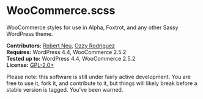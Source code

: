 # WooCommerce.scss

WooCommerce styles for use in Alpha, Foxtrot, and any other Sassy WordPress theme.

__Contributors:__ [Robert Neu](https://github.com/robneu), [Ozzy Rodriguez](https://github.com/ozzyrod)  
__Requires:__ WordPress 4.4, WooCommerce 2.5.2  
__Tested up to:__ WordPress 4.4, WooCommerce 2.5.2  
__License:__ [GPL-2.0+](http://www.gnu.org/licenses/gpl-2.0.html)  

Please note: this software is still under fairly active development. You are free to use it, fork it, and contribute to it, but things will likely break before a stable version is tagged. You've been warned.
